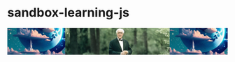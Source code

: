 # sandbox-learning-js

<img src="https://github.com/churchofscyence/resources/blob/main/banners/banner-thomas-edison.png" alt="Thomas Edison">


